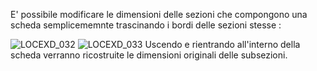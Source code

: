 
E' possibile modificare le dimensioni delle sezioni che compongono una scheda semplicememnte trascinando i bordi delle sezioni stesse : 

![LOCEXD_032](http://doc.smeup.com/immagini/MBDOC_OPE-LOCEXD_07/LOCEXD_032.png)
![LOCEXD_033](http://doc.smeup.com/immagini/MBDOC_OPE-LOCEXD_07/LOCEXD_033.png)
Uscendo e rientrando all'interno della scheda verranno ricostruite le dimensioni originali delle subsezioni.
